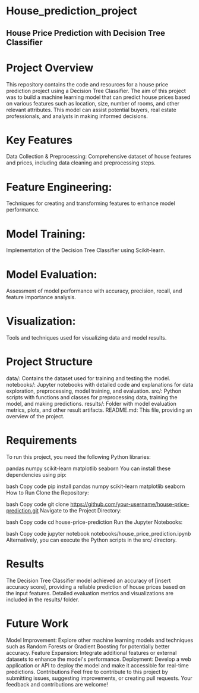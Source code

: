 # House_prediction_project
## House Price Prediction with Decision Tree Classifier
# Project Overview
This repository contains the code and resources for a house price prediction project using a Decision Tree Classifier. The aim of this project was to build a machine learning model that can predict house prices based on various features such as location, size, number of rooms, and other relevant attributes. This model can assist potential buyers, real estate professionals, and analysts in making informed decisions.

# Key Features
Data Collection & Preprocessing: Comprehensive dataset of house features and prices, including data cleaning and preprocessing steps.
# Feature Engineering: 
Techniques for creating and transforming features to enhance model performance.
# Model Training:
Implementation of the Decision Tree Classifier using Scikit-learn.
# Model Evaluation: 
Assessment of model performance with accuracy, precision, recall, and feature importance analysis.
# Visualization: 
Tools and techniques used for visualizing data and model results.
# Project Structure
data/: Contains the dataset used for training and testing the model.
notebooks/: Jupyter notebooks with detailed code and explanations for data exploration, preprocessing, model training, and evaluation.
src/: Python scripts with functions and classes for preprocessing data, training the model, and making predictions.
results/: Folder with model evaluation metrics, plots, and other result artifacts.
README.md: This file, providing an overview of the project.

# Requirements
To run this project, you need the following Python libraries:

pandas
numpy
scikit-learn
matplotlib
seaborn
You can install these dependencies using pip:

bash
Copy code
pip install pandas numpy scikit-learn matplotlib seaborn
How to Run
Clone the Repository:

bash
Copy code
git clone https://github.com/your-username/house-price-prediction.git
Navigate to the Project Directory:

bash
Copy code
cd house-price-prediction
Run the Jupyter Notebooks:

bash
Copy code
jupyter notebook notebooks/house_price_prediction.ipynb
Alternatively, you can execute the Python scripts in the src/ directory.

# Results
The Decision Tree Classifier model achieved an accuracy of [insert accuracy score], providing a reliable prediction of house prices based on the input features. Detailed evaluation metrics and visualizations are included in the results/ folder.

# Future Work
Model Improvement: Explore other machine learning models and techniques such as Random Forests or Gradient Boosting for potentially better accuracy.
Feature Expansion: Integrate additional features or external datasets to enhance the model's performance.
Deployment: Develop a web application or API to deploy the model and make it accessible for real-time predictions.
Contributions
Feel free to contribute to this project by submitting issues, suggesting improvements, or creating pull requests. Your feedback and contributions are welcome!

